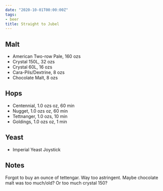 ```yaml
---
date: "2020-10-01T00:00:00Z"
tags:
- beer
title: Straight to Jubel
---
```

## Malt
-  American Two-row Pale, 160 ozs
-  Crystal 150L, 32 ozs
-  Crystal 60L, 16 ozs
-  Cara-Pils/Dextrine, 8 ozs
-  Chocolate Malt, 8 ozs
## Hops
-  Centennial, 1.0 ozs oz, 60 min
-  Nugget, 1.0 ozs oz, 60 min
-  Tettnanger, 1.0 ozs, 10 min
-  Goldings, 1.0 ozs oz, 1 min
## Yeast
-  Imperial Yeast Joystick
## Notes
Forgot to buy an ounce of tettengar.
Way too astringent. Maybe chocolate malt was too much/old? Or too much crystal 150?
